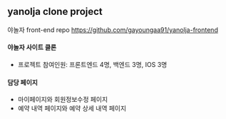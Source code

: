 ## yanolja clone project

야놀자 front-end repo https://github.com/gayoungaa91/yanolja-frontend<br>

#### 야놀자 사이트 클론

- 프로젝트 참여인원: 프론트엔드 4명, 백엔드 3명, IOS 3명

#### 담당 페이지

- 마이페이지와 회원정보수정 페이지
- 예약 내역 페이지와 예약 상세 내역 페이지
